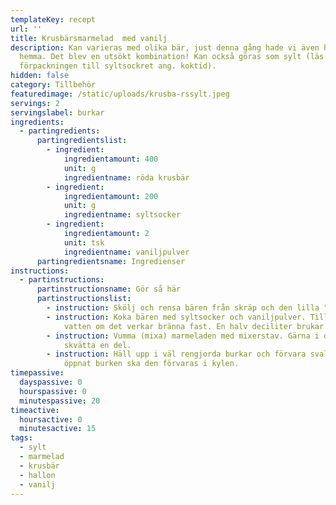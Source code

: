 ```yaml
---
templateKey: recept
url: ''
title: Krusbärsmarmelad  med vanilj
description: Kan varieras med olika bär, just denna gång hade vi även hallon
  hemma. Det blev en utsökt kombination! Kan också göras som sylt (läs på
  förpackningen till syltsockret ang. koktid).
hidden: false
category: Tillbehör
featuredimage: /static/uploads/krusba-rssylt.jpeg
servings: 2
servingslabel: burkar
ingredients:
  - partingredients:
      partingredientslist:
        - ingredient:
            ingredientamount: 400
            unit: g
            ingredientname: röda krusbär
        - ingredient:
            ingredientamount: 200
            unit: g
            ingredientname: syltsocker
        - ingredient:
            ingredientamount: 2
            unit: tsk
            ingredientname: vaniljpulver
      partingredientsname: Ingredienser
instructions:
  - partinstructions:
      partinstructionsname: Gör så här
      partinstructionslist:
        - instruction: Skölj och rensa bären från skräp och den lilla "piggen".
        - instruction: Koka bären med syltsocker och vaniljpulver. Tillsätt en skvimp
            vatten om det verkar bränna fast. En halv deciliter brukar räcka.
        - instruction: Vumma (mixa) marmeladen med mixerstav. Gärna i diskhon då det kan
            skvätta en del.
        - instruction: Häll upp i väl rengjorda burkar och förvara svalt och mörkt. När du
            öppnat burken ska den förvaras i kylen.
timepassive:
  dayspassive: 0
  hourspassive: 0
  minutespassive: 20
timeactive:
  hoursactive: 0
  minutesactive: 15
tags:
  - sylt
  - marmelad
  - krusbär
  - hallon
  - vanilj
---
```

